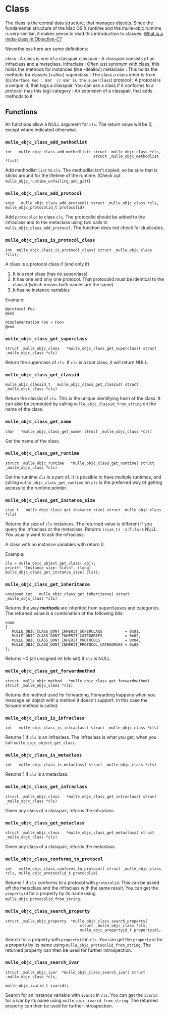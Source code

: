 # Class

The class is the central data structure, that manages objects. Since the
fundamental structure of the Mac OS X runtime and the mulle-objc runtime is
very similiar, it makes sense to read this introduction to classes:
[What is a meta-class in Objective-C?](https://www.cocoawithlove.com/2010/01/what-is-meta-class-in-objective-c.html)

Nevertheless here are some definitions:

class      : A class is one of a classpair
classpair  : A classpair consists of an infraclass and a metaclass.
infraclass : Often just synonym with class, this holds the methods for instances (like -dealloc)
metaclass  : This holds the methods for classes (+alloc)
superclass : The class a class inherits from (`@interface Foo : Bar  // Bar is the superclass`)
protocol   : A protocol is a unique id, that tags a classpair. You can ask a class
             if it conforms to a protocol (has this tag)
category   : An extension of a classpair, that adds methods to it


## Functions

All functions allow a NULL argument for `cls`. The return value will be 0,
except where indicated otherwise.


### `mulle_objc_class_add_methodlist`

```
int   mulle_objc_class_add_methodlist( struct _mulle_objc_class *cls,
                                       struct _mulle_objc_methodlist *list)
```

Add methodlist `list` to `cls`. The methodlist isn't copied, so be sure that is sticks around for the lifetime of the runtime. (Check out `mulle_objc_runtime_unfailing_add_gift`)


### `mulle_objc_class_add_protocol`

```
void   mulle_objc_class_add_protocol( struct _mulle_objc_class *cls,
mulle_objc_protocolid_t protocolid)
```

Add `protocolid` to class `cls`. The protocolid should be added to the infraclass and to the metaclass using two calls to `mulle_objc_class_add_protocol`. The function does not check for duplicates.



### `mulle_objc_class_is_protocol_class`

```
int  mulle_objc_class_is_protocol_class( struct _mulle_objc_class *cls);
```

A class is a protocol class if (and only if)

1. It is a root class (has no superclass)
2. It has one and only one protocol. That protocolid must be identical to the
classid (which means both names are the same)
3. It has no instance variables

Example:

```
@protocol Foo
@end

@implementation Foo < Foo>
@end
```

### `mulle_objc_class_get_superclass`

```
struct _mulle_objc_class   *mulle_objc_class_get_superclass( struct _mulle_objc_class *cls)
```

Return the superclass of `cls`. If `cls` is a root class, it will return NULL.


### `mulle_objc_class_get_classid`

```
mulle_objc_classid_t   mulle_objc_class_get_classid( struct _mulle_objc_class *cls)
```

Return the classid of `cls`. This is the unique identifying hash of the class.
It can also be computed by calling `mulle_objc_classid_from_string` on the
name of the class.


### `mulle_objc_class_get_name`

```
char   *mulle_objc_class_get_name( struct _mulle_objc_class *cls)
```

Get the name of the class.


### `mulle_objc_class_get_runtime`

```
struct _mulle_objc_runtime   *mulle_objc_class_get_runtime( struct _mulle_objc_class *cls)
```

Get the runtime `cls` is a part of. It is possible to have multiple runtimes,
and calling `mulle_objc_class_get_runtime` on `cls` is the preferred way of
getting access to the runtime pointer.


### `mulle_objc_class_get_instance_size`

```
size_t   mulle_objc_class_get_instance_size( struct _mulle_objc_class *cls)
```

Returns the size of `cls` instances. The returned value is different if you
query the infraclass or the metaclass. Returns `(size_t) -1` if `cls` is NULL.
You usually want to ask the infraclass:

A class with no instance variables with return 0.

Example:

```
cls = mulle_objc_object_get_class( obj);
printf( "Instance size: %ld\n", (long) mulle_objc_class_get_instance_size( cls));
```


### `mulle_objc_class_get_inheritance`

```
unsigned int   mulle_objc_class_get_inheritance( struct _mulle_objc_class *cls)
```

Returns the way **methods** are inherited from superclasses and categories.
The returned value is a combination of the following bits:

```
enum
{
   MULLE_OBJC_CLASS_DONT_INHERIT_SUPERCLASS          = 0x01,
   MULLE_OBJC_CLASS_DONT_INHERIT_CATEGORIES          = 0x02,
   MULLE_OBJC_CLASS_DONT_INHERIT_PROTOCOLS           = 0x04,
   MULLE_OBJC_CLASS_DONT_INHERIT_PROTOCOL_CATEGORIES = 0x08
};
```
Returns ~0 (all unsigned int bits set) if `cls` is NULL.


### `mulle_objc_class_get_forwardmethod`

```
struct _mulle_objc_method   *mulle_objc_class_get_forwardmethod( struct _mulle_objc_class *cls)
```

Returns the method used for forwarding. Forwarding happens when you message
an object with a method it doesn't support. In this case the forward method
is called.


### `mulle_objc_class_is_infraclass`

```
int   mulle_objc_class_is_infraclass( struct _mulle_objc_class *cls)
```

Returns 1 if `cls` is an infraclass. The infraclass is what you get, when you
call `mulle_objc_object_get_class`.


### `mulle_objc_class_is_metaclass`

```
int   mulle_objc_class_is_metaclass( struct _mulle_objc_class *cls)
```

Returns 1 if `cls` is a metaclass.


### `mulle_objc_class_get_infraclass`

```
struct _mulle_objc_class   *mulle_objc_class_get_infraclass( struct _mulle_objc_class *cls)
```

Given any class of a classpair, returns the infraclass.


### `mulle_objc_class_get_metaclass`

```
struct _mulle_objc_class   *mulle_objc_class_get_metaclass( struct _mulle_objc_class *cls)
```

Given any class of a classpair, returns the metaclass.


### `mulle_objc_class_conforms_to_protocol`

```
int   mulle_objc_class_conforms_to_protocol( struct _mulle_objc_class *cls, mulle_objc_protocolid_t protocolid)
```

Returns 1 if `cls` conforms to a protocol with `protocolid`. This can be asked
off the metaclass and the infraclass with the same result.  You can get the
`propertyid` for a property by its name using
`mulle_objc_protocolid_from_string`.


### `mulle_objc_class_search_property`

```
struct _mulle_objc_property  *mulle_objc_class_search_property(
                                 struct _mulle_objc_class *cls,
                                 mulle_objc_propertyid_t propertyid);
```

Search for a property with `propertyid` in `cls`. You can get the `propertyid`
for a property by its name using `mulle_objc_protocolid_from_string`. The
returned property can then be used for further introspection.


### `mulle_objc_class_search_ivar`

```
struct _mulle_objc_ivar  *mulle_objc_class_search_ivar( struct _mulle_objc_class *cls,
                                                        mulle_objc_ivarid_t ivarid);
```

Search for an instance variable with `ivarid` in `cls`. You can get the `ivarid`
for a ivar by its name using `mulle_objc_ivarid_from_string`. The
returned property can then be used for further introspection.


